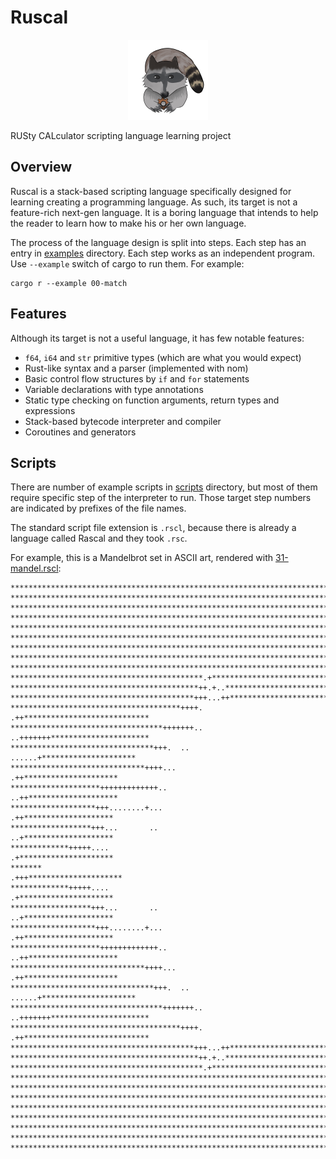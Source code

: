 # Ruscal

<p align="center">
    <img width="128" src="images/ruscal.png" alt="Material Bread logo">
</p>

RUSty CALculator scripting language learning project


## Overview

Ruscal is a stack-based scripting language specifically designed for learning creating a programming language.
As such, its target is not a feature-rich next-gen language.
It is a boring language that intends to help the reader to learn how to make his or her own language.

The process of the language design is split into steps.
Each step has an entry in [examples](examples) directory.
Each step works as an independent program.
Use `--example` switch of cargo to run them.
For example:

```
cargo r --example 00-match
```

## Features

Although its target is not a useful language, it has few notable features:

* `f64`, `i64` and `str` primitive types (which are what you would expect)
* Rust-like syntax and a parser (implemented with nom)
* Basic control flow structures by `if` and `for` statements
* Variable declarations with type annotations
* Static type checking on function arguments, return types and expressions
* Stack-based bytecode interpreter and compiler
* Coroutines and generators

## Scripts

There are number of example scripts in [scripts](scripts) directory, but most of them require specific step of the interpreter to run. Those target step numbers are indicated by prefixes of the file names.

The standard script file extension is `.rscl`, because there is already a language called Rascal and they took `.rsc`.

For example, this is a Mandelbrot set in ASCII art, rendered with [31-mandel.rscl](scripts/31-mandel.rscl):

```raw
******************************************************************************
******************************************************************************
******************************************************************************
******************************************************************************
******************************************************************************
******************************************************************************
******************************************************************************
******************************************************************************
******************************************************************************
*******************************************.+*********************************
******************************************++.+..******************************
*****************************************+++...++*****************************
**************************************++++.    .++****************************
**********************************+++++++..    ..+++++++**********************
********************************+++.  ..          ......+*********************
******************************++++...                 .++*********************
********************+++++++++++++..                   ..++********************
*******************+++........+...                     .++********************
******************+++...       ..                      ..+********************
*************+++++....                                 .+*********************
*******                                              .+++*********************
*************+++++....                                 .+*********************
******************+++...       ..                      ..+********************
*******************+++........+...                     .++********************
********************+++++++++++++..                   ..++********************
******************************++++...                 .++*********************
********************************+++.  ..          ......+*********************
**********************************+++++++..    ..+++++++**********************
**************************************++++.    .++****************************
*****************************************+++...++*****************************
******************************************++.+..******************************
*******************************************.+*********************************
******************************************************************************
******************************************************************************
******************************************************************************
******************************************************************************
******************************************************************************
******************************************************************************
******************************************************************************
******************************************************************************
```
